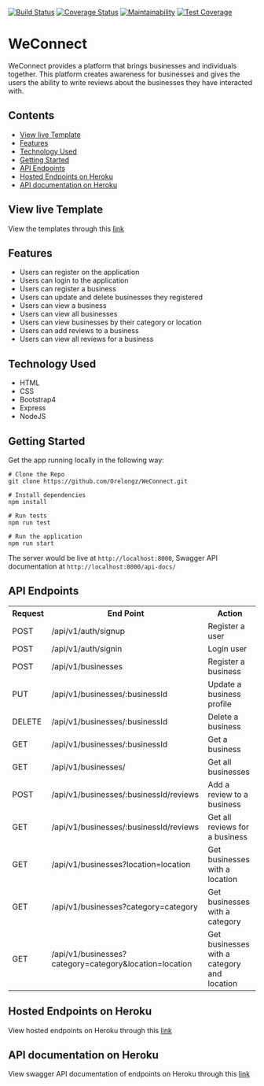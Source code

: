 [![Build Status](https://travis-ci.org/Orelongz/WeConnect.svg?branch=chore/155835381/api-doc)](https://travis-ci.org/Orelongz/WeConnect?branch=chore/155835381/api-doc)
[![Coverage Status](https://coveralls.io/repos/github/Orelongz/WeConnect/badge.svg?branch=chore/155835381/api-doc)](https://coveralls.io/github/Orelongz/WeConnect?branch=chore/155835381/api-doc)
[![Maintainability](https://api.codeclimate.com/v1/badges/dbf93139a748aaefefcb/maintainability?branch=chore/155835381/api-doc)](https://codeclimate.com/github/Orelongz/WeConnect/maintainability?branch=chore/155835381/api-doc)
[![Test Coverage](https://api.codeclimate.com/v1/badges/dbf93139a748aaefefcb/test_coverage?branch=chore/155835381/api-doc)](https://codeclimate.com/github/Orelongz/WeConnect/test_coverage?branch=chore/155835381/api-doc)

# WeConnect
WeConnect provides a platform that brings businesses and individuals together. This platform creates awareness for businesses and gives the users the ability to write reviews about the businesses they have interacted with.

## Contents
- [View live Template](#view-live-template)
- [Features](#features)
- [Technology Used](#technology-used)
- [Getting Started](#getting-started)
- [API Endpoints](#api-endpoints)
- [Hosted Endpoints on Heroku](#hosted-endpoints-on-heroku)
- [API documentation on Heroku](#api-documentation-on-heroku)

## View live Template
View the templates through this [link](https://orelongz.github.io/WeConnect/)

## Features
* Users can register on the application
* Users can login to the application
* Users can register a business
* Users can update and delete businesses they registered
* Users can view a business
* Users can view all businesses
* Users can view businesses by their category or location
* Users can add reviews to a business
* Users can view all reviews for a business

## Technology Used
* HTML
* CSS
* Bootstrap4
* Express
* NodeJS

## Getting Started
Get the app running locally in the following way:
```
# Clone the Repo
git clone https://github.com/Orelongz/WeConnect.git

# Install dependencies
npm install

# Run tests
npm run test

# Run the application
npm run start
```
The server would be live at `http://localhost:8000`,
Swagger API documentation at `http://localhost:8000/api-docs/`

## API Endpoints
<table>
  <tr>
      <th>Request</th>
      <th>End Point</th>
      <th>Action</th>
  </tr>
  <tr>
      <td>POST</td>
      <td>/api/v1/auth/signup</td>
      <td>Register a user</td>
  </tr>
  <tr>
      <td>POST</td>
      <td>/api/v1/auth/signin</td>
      <td>Login user</td>
  </tr>
  <tr>
      <td>POST</td>
      <td>/api/v1/businesses</td>
      <td>Register a business</td>
  </tr>
  <tr>
      <td>PUT</td>
      <td>/api/v1/businesses/:businessId</td>
      <td>Update a business profile</td>
  </tr>
  <tr>
      <td>DELETE</td>
      <td>/api/v1/businesses/:businessId</td>
      <td>Delete a business</td>
  </tr>
  <tr>
      <td>GET</td>
      <td>/api/v1/businesses/:businessId</td>
      <td>Get a business</td>
  </tr>
  <tr>
      <td>GET</td>
      <td>/api/v1/businesses/</td>
      <td>Get all businesses</td>
  </tr>
  <tr>
      <td>POST</td>
      <td>/api/v1/businesses/:businessId/reviews</td>
      <td>Add a review to a business</td>
  </tr>
  <tr>
      <td>GET</td>
      <td>/api/v1/businesses/:businessId/reviews</td>
      <td>Get all reviews for a business</td>
  </tr>
  <tr>
      <td>GET</td>
      <td>/api/v1/businesses?location=location</td>
      <td>Get businesses with a location</td>
  </tr>
  </tr>
      <td>GET</td>
      <td>/api/v1/businesses?category=category</td>
      <td>Get businesses with a category</td>
  </tr>
  <tr>
      <td>GET</td>
      <td>/api/v1/businesses?category=category&location=location</td>
      <td>Get businesses with a category and location</td>
  </tr>
</table>

## Hosted Endpoints on Heroku
View hosted endpoints on Heroku through this [link](https://weconnect-orelongz.herokuapp.com/)

## API documentation on Heroku
View swagger API documentation of endpoints on Heroku through this [link](https://weconnect-orelongz.herokuapp.com/api-docs/)
